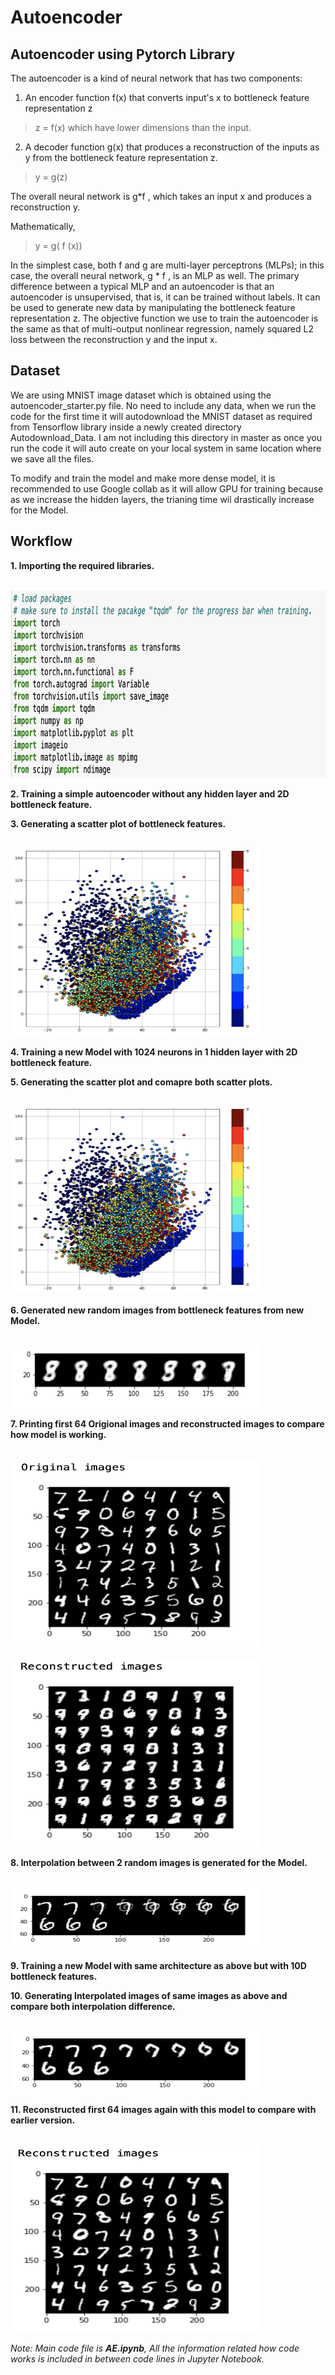 Autoencoder
==========

## Autoencoder using Pytorch Library 

The autoencoder is a kind of neural network that has two components: 
1. An encoder function f(x) that converts input's x to bottleneck feature representation z 
  > z = f(x)
  which have lower dimensions than the input.
2. A decoder function g(x) that produces a reconstruction of the inputs as y from the bottleneck feature representation z.
  > y = g(z)

The overall neural network is g*f , which takes an input x and produces a reconstruction y. 

Mathematically,
  >y = g( f (x))

In the simplest case, both f and g are multi-layer perceptrons (MLPs); in this case, the overall
neural network, g * f , is an MLP as well. The primary difference between a typical MLP and
an autoencoder is that an autoencoder is unsupervised, that is, it can be trained without labels.
It can be used to generate new data by manipulating the bottleneck feature representation z. 
The objective function we use to train the autoencoder is the same as that of multi-output nonlinear regression, 
namely squared L2 loss between the reconstruction y and the input x.

## Dataset

We are using MNIST image dataset which is obtained using the autoencoder_starter.py file. 
No need to include any data, when we run the code for the first time it will autodownload 
the MNIST dataset as required from Tensorflow library inside a newly created directory Autodownload_Data.
I am not including this directory in master as once you run the code it will auto create on your local system in same
location where we save all the files. 

To modify and train the model and make more dense model, it is recommended to use Google collab as it will allow GPU
for training because as we increase the hidden layers, the trianing time wil drastically increase for the Model. 

## Workflow

**1. Importing the required libraries.** 

<br><img src="snapshots/import.png" width="800" height="300" /><br>

**2. Training a simple autoencoder without any hidden layer and 2D bottleneck feature.**<br>

**3. Generating a scatter plot of bottleneck features.**

<br><img src="snapshots/scatter_plot_simple.png" width="400" height="300" /><br>

**4. Training a new Model with 1024 neurons in 1 hidden layer with 2D bottleneck feature.**<br>

**5. Generating the scatter plot and comapre both scatter plots.**

<br><img src="snapshots/scatter_plot_simple.png" width="400" height="300" /><br>

**6. Generated new random images from bottleneck features from new Model.**

<br><img src="snapshots/random_images.png" width="400" height="100" /><br>

**7. Printing first 64 Origional images and reconstructed images to compare how model is working.**

<br><img src="snapshots/origional_image.png" width="400" height="300" /><br>
<br><img src="snapshots/reconstructed_image1.png" width="400" height="300" /><br>

**8. Interpolation between 2 random images is generated for the Model.**

<br><img src="snapshots/interpolation1.png" width="400" height="100" /><br>

**9. Training a new Model with same architecture as above but with 10D bottleneck features.**<br>

**10. Generating Interpolated images of same images as above and compare both interpolation difference.**

<br><img src="snapshots/Interpolation2.png" width="400" height="100" /><br>

**11. Reconstructed first 64 images again with this model to compare with earlier version.**

<br><img src="snapshots/reconstructed_image2.png" width="400" height="300" /><br>

*Note: Main code file is **AE.ipynb**, All the information related how code works is included in between code lines in Jupyter Notebook.*
